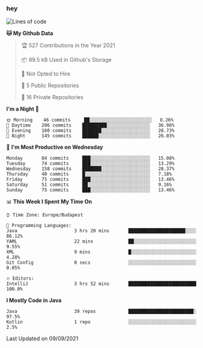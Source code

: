 ### hey

<!--START_SECTION:waka-->
![Lines of code](https://img.shields.io/badge/From%20Hello%20World%20I%27ve%20Written-80484%20lines%20of%20code-blue)

**🐱 My Github Data** 

> 🏆 527 Contributions in the Year 2021
 > 
> 📦 89.5 kB Used in Github's Storage 
 > 
> 🚫 Not Opted to Hire
 > 
> 📜 5 Public Repositories 
 > 
> 🔑 16 Private Repositories  
 > 
**I'm a Night 🦉** 

```text
🌞 Morning    46 commits     ██░░░░░░░░░░░░░░░░░░░░░░░   8.26% 
🌆 Daytime    206 commits    █████████░░░░░░░░░░░░░░░░   36.98% 
🌃 Evening    160 commits    ███████░░░░░░░░░░░░░░░░░░   28.73% 
🌙 Night      145 commits    ██████░░░░░░░░░░░░░░░░░░░   26.03%

```
📅 **I'm Most Productive on Wednesday** 

```text
Monday       84 commits     ███░░░░░░░░░░░░░░░░░░░░░░   15.08% 
Tuesday      74 commits     ███░░░░░░░░░░░░░░░░░░░░░░   13.29% 
Wednesday    158 commits    ███████░░░░░░░░░░░░░░░░░░   28.37% 
Thursday     40 commits     █░░░░░░░░░░░░░░░░░░░░░░░░   7.18% 
Friday       75 commits     ███░░░░░░░░░░░░░░░░░░░░░░   13.46% 
Saturday     51 commits     ██░░░░░░░░░░░░░░░░░░░░░░░   9.16% 
Sunday       75 commits     ███░░░░░░░░░░░░░░░░░░░░░░   13.46%

```


📊 **This Week I Spent My Time On** 

```text
⌚︎ Time Zone: Europe/Budapest

💬 Programming Languages: 
Java                     3 hrs 20 mins       █████████████████████░░░░   86.12% 
YAML                     22 mins             ██░░░░░░░░░░░░░░░░░░░░░░░   9.55% 
XML                      9 mins              █░░░░░░░░░░░░░░░░░░░░░░░░   4.28% 
Git Config               0 secs              ░░░░░░░░░░░░░░░░░░░░░░░░░   0.05%

🔥 Editors: 
IntelliJ                 3 hrs 52 mins       █████████████████████████   100.0%

```

**I Mostly Code in Java** 

```text
Java                     39 repos            ████████████████████████░   97.5% 
Kotlin                   1 repo              ░░░░░░░░░░░░░░░░░░░░░░░░░   2.5%

```



 Last Updated on 09/09/2021
<!--END_SECTION:waka-->
